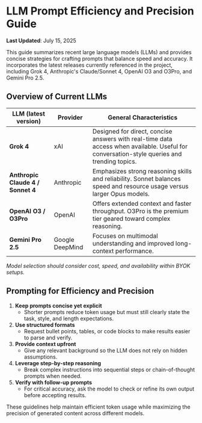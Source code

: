 # LLM Prompt Efficiency and Precision Guide

**Last Updated**: July 15, 2025

This guide summarizes recent large language models (LLMs) and provides concise strategies for crafting prompts that balance speed and accuracy. It incorporates the latest releases currently referenced in the project, including Grok 4, Anthropic's Claude/Sonnet 4, OpenAI O3 and O3Pro, and Gemini Pro 2.5.

## Overview of Current LLMs

| LLM (latest version) | Provider | General Characteristics |
|----------------------|---------|-------------------------|
| **Grok 4** | xAI | Designed for direct, concise answers with real-time data access when available. Useful for conversation-style queries and trending topics. |
| **Anthropic Claude 4 / Sonnet 4** | Anthropic | Emphasizes strong reasoning skills and reliability. Sonnet balances speed and resource usage versus larger Opus models. |
| **OpenAI O3 / O3Pro** | OpenAI | Offers extended context and faster throughput. O3Pro is the premium tier geared toward complex reasoning. |
| **Gemini Pro 2.5** | Google DeepMind | Focuses on multimodal understanding and improved long-context performance. |

*Model selection should consider cost, speed, and availability within BYOK setups.*

## Prompting for Efficiency and Precision

1. **Keep prompts concise yet explicit**
   - Shorter prompts reduce token usage but must still clearly state the task, style, and length expectations.
2. **Use structured formats**
   - Request bullet points, tables, or code blocks to make results easier to parse and verify.
3. **Provide context upfront**
   - Give any relevant background so the LLM does not rely on hidden assumptions.
4. **Leverage step-by-step reasoning**
   - Break complex instructions into sequential steps or chain-of-thought prompts when needed.
5. **Verify with follow-up prompts**
   - For critical accuracy, ask the model to check or refine its own output before accepting results.

These guidelines help maintain efficient token usage while maximizing the precision of generated content across different models.
